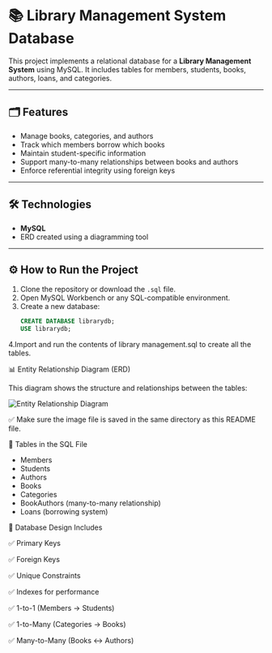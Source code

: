 # 📚 Library Management System Database

This project implements a relational database for a **Library Management System** using MySQL. It includes tables for members, students, books, authors, loans, and categories.

---

## 🗂️ Features

- Manage books, categories, and authors
- Track which members borrow which books
- Maintain student-specific information
- Support many-to-many relationships between books and authors
- Enforce referential integrity using foreign keys

---

## 🛠️ Technologies

- **MySQL**
- ERD created using a diagramming tool

---

## ⚙️ How to Run the Project

1. Clone the repository or download the `.sql` file.
2. Open MySQL Workbench or any SQL-compatible environment.
3. Create a new database:
   ```sql
   CREATE DATABASE librarydb;
   USE librarydb;
4.Import and run the contents of library management.sql to create all the tables.

📊 Entity Relationship Diagram (ERD)

This diagram shows the structure and relationships between the tables:

![Entity Relationship Diagram](ERD.png)

✅ Make sure the image file is saved in the same directory as this README file.

📄 Tables in the SQL File

- Members
- Students
- Authors
- Books
- Categories
- BookAuthors (many-to-many relationship)
- Loans (borrowing system)

🧱 Database Design Includes

✅ Primary Keys

✅ Foreign Keys

✅ Unique Constraints

✅ Indexes for performance

✅ 1-to-1 (Members → Students)

✅ 1-to-Many (Categories → Books)

✅ Many-to-Many (Books ↔ Authors)
